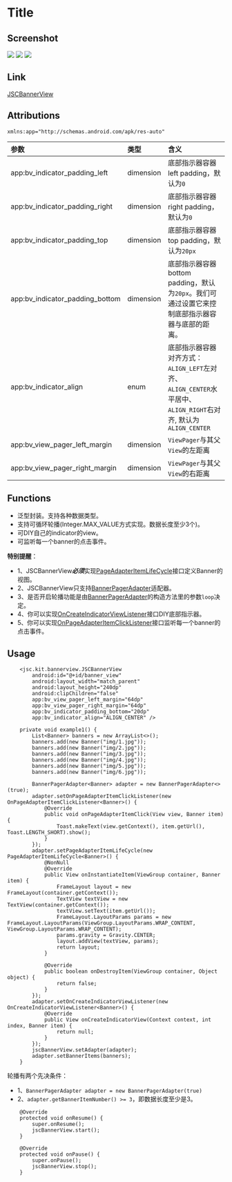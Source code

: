 # Title
## Screenshot
![](../../capture/screenshot/JSCBannerView01.jpg)
![](../../capture/screenshot/JSCBannerView02.jpg)
![](../../capture/screenshot/JSCBannerView03.jpg)

## Link
[JSCBannerView](../../library/src/main/java/jsc/kit/bannerview)

## Attributions
`xmlns:app="http://schemas.android.com/apk/res-auto"`

| 参数 | 类型 | 含义 |
|:---|:---|:---|
| app:bv_indicator_padding_left | dimension | 底部指示器容器left padding，默认为`0` |
| app:bv_indicator_padding_right | dimension | 底部指示器容器right padding，默认为`0` |
| app:bv_indicator_padding_top | dimension | 底部指示器容器top padding，默认为`20px` |
| app:bv_indicator_padding_bottom | dimension | 底部指示器容器bottom padding，默认为`20px`。我们可通过设置它来控制底部指示器容器与底部的距离。 |
| app:bv_indicator_align | enum | 底部指示器容器对齐方式：`ALIGN_LEFT`左对齐、`ALIGN_CENTER`水平居中、`ALIGN_RIGHT`右对齐, 默认为`ALIGN_CENTER`|
| app:bv_view_pager_left_margin | dimension | `ViewPager`与其父`View`的左距离 |
| app:bv_view_pager_right_margin | dimension | `ViewPager`与其父`View`的右距离 |

## Functions

+ 泛型封装。支持各种数据类型。
+ 支持可循环轮播(Integer.MAX_VALUE方式实现。数据长度至少3个)。
+ 可DIY自己的indicator的view。
+ 可监听每一个banner的点击事件。

**特别提醒**：
+ 1、JSCBannerView***必须***实现[PageAdapterItemLifeCycle](../../library/src/main/java/jsc/kit/bannerview/PageAdapterItemLifeCycle.java)接口定义Banner的视图。
+ 2、JSCBannerView只支持[BannerPagerAdapter](../../library/src/main/java/jsc/kit/bannerview/BannerPagerAdapter.java)适配器。
+ 3、是否开启轮播功能是由[BannerPagerAdapter](../../library/src/main/java/jsc/kit/bannerview/BannerPagerAdapter.java)的构造方法里的参数`loop`决定。
+ 4、你可以实现[OnCreateIndicatorViewListener](../../library/src/main/java/jsc/kit/bannerview/OnCreateIndicatorViewListener.java)接口DIY底部指示器。
+ 5、你可以实现[OnPageAdapterItemClickListener](../../library/src/main/java/jsc/kit/bannerview/OnPageAdapterItemClickListener.java)接口监听每一个banner的点击事件。

## Usage
```
    <jsc.kit.bannerview.JSCBannerView
        android:id="@+id/banner_view"
        android:layout_width="match_parent"
        android:layout_height="240dp"
        android:clipChildren="false"
        app:bv_view_pager_left_margin="64dp"
        app:bv_view_pager_right_margin="64dp"
        app:bv_indicator_padding_bottom="20dp"
        app:bv_indicator_align="ALIGN_CENTER" />
```
```
    private void example1() {
        List<Banner> banners = new ArrayList<>();
        banners.add(new Banner("img/1.jpg"));
        banners.add(new Banner("img/2.jpg"));
        banners.add(new Banner("img/3.jpg"));
        banners.add(new Banner("img/4.jpg"));
        banners.add(new Banner("img/5.jpg"));
        banners.add(new Banner("img/6.jpg"));

        BannerPagerAdapter<Banner> adapter = new BannerPagerAdapter<>(true);
        adapter.setOnPageAdapterItemClickListener(new OnPageAdapterItemClickListener<Banner>() {
            @Override
            public void onPageAdapterItemClick(View view, Banner item) {
                Toast.makeText(view.getContext(), item.getUrl(), Toast.LENGTH_SHORT).show();
            }
        });
        adapter.setPageAdapterItemLifeCycle(new PageAdapterItemLifeCycle<Banner>() {
            @NonNull
            @Override
            public View onInstantiateItem(ViewGroup container, Banner item) {
                FrameLayout layout = new FrameLayout(container.getContext());
                TextView textView = new TextView(container.getContext());
                textView.setText(item.getUrl());
                FrameLayout.LayoutParams params = new FrameLayout.LayoutParams(ViewGroup.LayoutParams.WRAP_CONTENT, ViewGroup.LayoutParams.WRAP_CONTENT);
                params.gravity = Gravity.CENTER;
                layout.addView(textView, params);
                return layout;
            }

            @Override
            public boolean onDestroyItem(ViewGroup container, Object object) {
                return false;
            }
        });
        adapter.setOnCreateIndicatorViewListener(new OnCreateIndicatorViewListener<Banner>() {
            @Override
            public View onCreateIndicatorView(Context context, int index, Banner item) {
                return null;
            }
        });
        jscBannerView.setAdapter(adapter);
        adapter.setBannerItems(banners);
    }
```
轮播有两个先决条件：
+ 1、`BannerPagerAdapter adapter = new BannerPagerAdapter(true)`
+ 2、`adapter.getBannerItemNumber() >= 3`，即数据长度至少是3。
```
    @Override
    protected void onResume() {
        super.onResume();
        jscBannerView.start();
    }

    @Override
    protected void onPause() {
        super.onPause();
        jscBannerView.stop();
    }
```